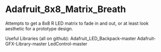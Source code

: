 # Adafruit_8x8_Matrix_Breath
Attempts to get a 8x8 R LED matrix to fade in and out, or at least look aesthetic for a prototype design. 

Useful Libraries (all on github):
Adafruit_LED_Backpack-master
Adafruit-GFX-Library-master
LedControl-master
